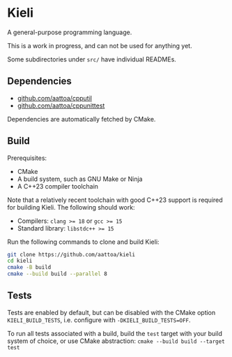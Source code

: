 # Kieli

A general-purpose programming language.

This is a work in progress, and can not be used for anything yet.

Some subdirectories under `src/` have individual READMEs.

## Dependencies

- [github.com/aattoa/cpputil](https://github.com/aattoa/cpputil)
- [github.com/aattoa/cppunittest](https://github.com/aattoa/cppunittest)

Dependencies are automatically fetched by CMake.

## Build

Prerequisites:

- CMake
- A build system, such as GNU Make or Ninja
- A C++23 compiler toolchain

Note that a relatively recent toolchain with good C++23 support is required for building Kieli. The following should work:

- Compilers: `clang >= 18` or `gcc >= 15`
- Standard library: `libstdc++ >= 15`

Run the following commands to clone and build Kieli:

```sh
git clone https://github.com/aattoa/kieli
cd kieli
cmake -B build
cmake --build build --parallel 8
```

## Tests

Tests are enabled by default, but can be disabled with the CMake option `KIELI_BUILD_TESTS`, i.e. configure with `-DKIELI_BUILD_TESTS=OFF`.

To run all tests associated with a build, build the `test` target with your build system of choice, or use CMake abstraction: `cmake --build build --target test`
